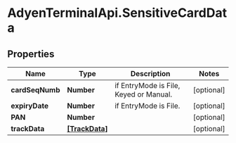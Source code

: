 # AdyenTerminalApi.SensitiveCardData

## Properties

Name | Type | Description | Notes
------------ | ------------- | ------------- | -------------
**cardSeqNumb** | **Number** | if EntryMode is File, Keyed or Manual. | [optional] 
**expiryDate** | **Number** | if EntryMode is File. | [optional] 
**PAN** | **Number** |  | [optional] 
**trackData** | [**[TrackData]**](TrackData.md) |  | [optional] 


